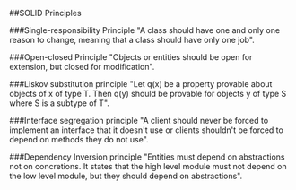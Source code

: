 ##SOLID Principles

###Single-responsibility Principle
"A class should have one and only one reason to change, meaning that a class should have only one job".

###Open-closed Principle
"Objects or entities should be open for extension, but closed for modification".

###Liskov substitution principle
"Let q(x) be a property provable about objects of x of type T. Then q(y) should be provable for objects y of type S where S is a subtype of T".

###Interface segregation principle
"A client should never be forced to implement an interface that it doesn't use or clients shouldn't be forced to depend on methods they do not use".

###Dependency Inversion principle
"Entities must depend on abstractions not on concretions. It states that the high level module must not depend on the low level module, but they should depend on abstractions".



